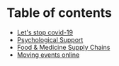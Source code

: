 # Table of contents

* [Let's stop covid-19](README.md)
* [Psychological Support](psychological-support.md)
* [Food & Medicine Supply Chains](food-and-medicine-supply-chains.md)
* [Moving events online](moving-events-online.md)

